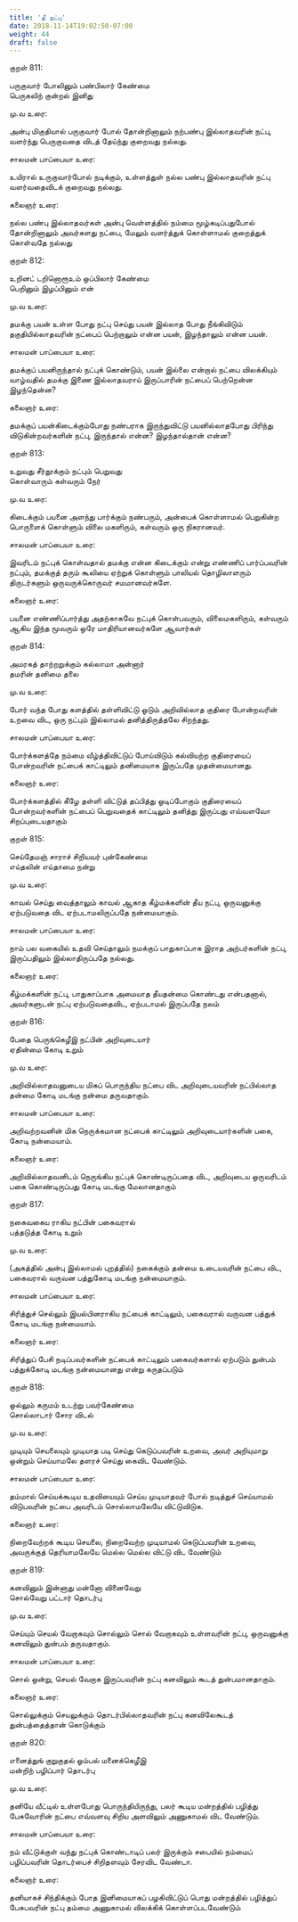 ```yaml
---
title: 'தீ நட்பு'
date: 2018-11-14T19:02:50-07:00
weight: 44
draft: false
---
```



குறள்  811:

பருகுவார் போலினும் பண்பிலார் கேண்மை  
பெருகலிற் குன்றல் இனிது

மு.வ உரை:

அன்பு மிகுதியால் பருகுவார் போல் தோன்றினாலும் நற்பண்பு இல்லாதவரின் நட்பு, வளர்ந்து பெருகுவதை விடத் தேய்ந்து குறைவது நல்லது.

சாலமன் பாப்பையா உரை:

உயிரால் உருகுவார்போல் நடிக்கும், உள்ளத்துள் நல்ல பண்பு இல்லாதவரின் நட்பு வளர்வதைவிடக் குறைவது நல்லது.

கலைஞர் உரை:

நல்ல பண்பு இல்லாதவர்கள் அன்பு வெள்ளத்தில் நம்மை மூழ்கடிப்பதுபோல் தோன்றினாலும் அவர்களது நட்பை, மேலும் வளர்த்துக் கொள்ளாமல் குறைத்துக் கொள்வதே நல்லது

குறள்  812:

உறினட் டறினொரூஉம் ஒப்பிலார் கேண்மை  
பெறினும் இழப்பினும் என்

மு.வ உரை:

தமக்கு பயன் உள்ள போது நட்பு செய்து பயன் இல்லாத போது நீங்கிவிடும் தகுதியில்லாதவரின் நட்பைப் பெற்றாலும் என்ன பயன், இழந்தாலும் என்ன பயன்.

சாலமன் பாப்பையா உரை:

தமக்குப் பயனிருந்தால் நட்புக் கொண்டும், பயன் இல்லை என்றால் நட்பை விலக்கியும் வாழ்வதில் தமக்கு இணை இல்லாதவராய் இருப்பாரின் நட்பைப் பெற்றென்ன இழந்தென்ன?

கலைஞர் உரை:

தமக்குப் பயன்கிடைக்கும்போது நண்பராக இருந்துவிட்டு பயனில்லாதபோது பிரிந்து விடுகின்றவர்களின் நட்பு, இருந்தால் என்ன? இழந்தால்தான் என்ன?

குறள்  813:

உறுவது சீர்தூக்கும் நட்பும் பெறுவது  
கொள்வாரும் கள்வரும் நேர்

மு.வ உரை:

கிடைக்கும் பயனை அளந்து பார்க்கும் நண்பரும், அன்பைக் கொள்ளாமல் பெறுகின்ற பொருளைக் கொள்ளும் விலை மகளிரும், கள்வரும் ஒரு நிகரானவர்.

சாலமன் பாப்பையா உரை:

இவரிடம் நட்புக் கொள்வதால் தமக்கு என்ன கிடைக்கும் என்று எண்ணிப் பார்ப்பவரின் நட்பும், தமக்குத் தரும் கூலியை ஏற்றுக் கொள்ளும் பாலியல் தொழிலாளரும் திருடர்களும் ஒருவருக்கொருவர் சமமானவர்களே.

கலைஞர் உரை:

பயனை எண்ணிப்பார்த்து அதற்காகவே நட்புக் கொள்பவரும், விலைமகளிரும், கள்வரும் ஆகிய இந்த மூவரும் ஒரே மாதிரியானவர்களே ஆவார்கள்

குறள்  814:

அமரகத் தாற்றறுக்கும் கல்லாமா அன்னார்  
தமரின் தனிமை தலை

மு.வ உரை:

போர் வந்த போது களத்தில் தள்ளிவிட்டு ஓடும் அறிவில்லாத குதிரை போன்றவரின் உறவை விட, ஒரு நட்பும் இல்லாமல் தனித்திருத்தலே சிறந்தது.

சாலமன் பாப்பையா உரை:

போர்க்களத்தே நம்மை வீழ்த்திவிட்டுப் போய்விடும் கல்வியற்ற குதிரையைப் போன்றவரின் நட்பைக் காட்டிலும் தனிமையாக இருப்பதே முதன்மையானது.

கலைஞர் உரை:

போர்க்களத்தில் கீழே தள்ளி விட்டுத் தப்பித்து ஓடிப்போகும் குதிரையைப் போன்றவர்களின் நட்பைப் பெறுவதைக் காட்டிலும் தனித்து இருப்பது எவ்வளவோ சிறப்புடையதாகும்

குறள்  815:

செய்தேமஞ் சாராச் சிறியவர் புன்கேண்மை  
எய்தலின் எய்தாமை நன்று

மு.வ உரை:

காவல் செய்து வைத்தாலும் காவல் ஆகாத கீழ்மக்களின் தீய நட்பு, ஒருவனுக்கு ஏற்படுவதை விட ஏற்படாமலிருப்பதே நன்மையாகும்.

சாலமன் பாப்பையா உரை:

நாம் பல வகையில் உதவி செய்தாலும் நமக்குப் பாதுகாப்பாக இராத அற்பர்களின் நட்பு, இருப்பதிலும் இல்லாதிருப்பதே நல்லது.

கலைஞர் உரை:

கீழ்மக்களின் நட்பு, பாதுகாப்பாக அமையாத தீயதன்மை கொண்டது என்பதனால், அவர்களுடன் நட்பு ஏற்படுவதைவிட, ஏற்படாமல் இருப்பதே நலம்

குறள்  816:

பேதை பெருங்கெழீஇ நட்பின் அறிவுடையார்  
ஏதின்மை கோடி உறும்

மு.வ உரை:

அறிவில்லாதவனுடைய மிகப் பொருந்திய நட்பை விட அறிவுடையவரின் நட்பில்லாத தன்மை கோடி மடங்கு நன்மை தருவதாகும்.

சாலமன் பாப்பையா உரை:

அறிவற்றவனின் மிக நெருக்கமான நட்பைக் காட்டிலும் அறிவுடையார்களின் பகை, கோடி நன்மையாம்.

கலைஞர் உரை:

அறிவில்லாதவனிடம் நெருங்கிய நட்புக் கொண்டிருப்பதை விட, அறிவுடைய ஒருவரிடம் பகை கொண்டிருப்பது கோடி மடங்கு மேலானதாகும்

குறள்  817:

நகைவகைய ராகிய நட்பின் பகைவரால்  
பத்தடுத்த கோடி உறும்

மு.வ உரை:

(அகத்தில் அன்பு இல்லாமல் புறத்தில்) நகைக்கும் தன்மை உடையவரின் நட்பை விட, பகைவரால் வருவன பத்துகோடி மடங்கு நன்மையாகும்.

சாலமன் பாப்பையா உரை:

சிரித்துச் செல்லும் இயல்பினராகிய நட்பைக் காட்டிலும், பகைவரால் வருவன பத்துக் கோடி மடங்கு நன்மையாம்.

கலைஞர் உரை:

சிரித்துப் பேசி நடிப்பவர்களின் நட்பைக் காட்டிலும் பகைவர்களால் ஏற்படும் துன்பம் பத்துக்கோடி மடங்கு நன்மையானது என்று கருதப்படும்

குறள்  818:

ஒல்லும் கருமம் உடற்று பவர்கேண்மை  
சொல்லாடார் சோர விடல்

மு.வ உரை:

முடியும் செயலையும் முடியாத படி செய்து கெடுப்பவரின் உறவை, அவர் அறியுமாறு ஒன்றும் செய்யாமலே தளரச் செய்து கைவிட வேண்டும்.

சாலமன் பாப்பையா உரை:

தம்மால் செய்யக்கூடிய உதவியையும் செய்ய முடியாதவர் போல் நடித்துச் செய்யாமல் விடுபவரின் நட்பை அவரிடம் சொல்லாமலேயே விட்டுவிடுக.

கலைஞர் உரை:

நிறைவேற்றக் கூடிய செயலை, நிறைவேற்ற முடியாமல் கெடுப்பவரின் உறவை, அவருக்குத் தெரியாமலேயே மெல்ல மெல்ல விட்டு விட வேண்டும்

குறள்  819:

கனவினும் இன்னாது மன்னோ வினைவேறு  
சொல்வேறு பட்டார் தொடர்பு

மு.வ உரை:

செய்யும் செயல் வேறாகவும் சொல்லும் சொல் வேறாகவும் உள்ளவரின் நட்பு, ஒருவனுக்கு கனவிலும் துன்பம் தருவதாகும்.

சாலமன் பாப்பையா உரை:

சொல் ஒன்று, செயல் வேறாக இருப்பவரின் நட்பு கனவிலும் கூடத் துன்பமானதாகும்.

கலைஞர் உரை:

சொல்லுக்கும் செயலுக்கும் தொடர்பில்லாதவரின் நட்பு கனவிலேகூடத் துன்பத்தைத்தான் கொடுக்கும்

குறள்  820:

எனைத்துங் குறுகுதல் ஓம்பல் மனைக்கெழீஇ  
மன்றிற் பழிப்பார் தொடர்பு

மு.வ உரை:

தனியே வீட்டில் உள்ளபோது பொருந்தியிருந்து, பலர் கூடிய மன்றத்தில் பழித்து பேசுவோரின் நட்பை எவ்வளவு சிறிய அளவிலும் அணுகாமல் விட வேண்டும்.

சாலமன் பாப்பையா உரை:

நம் வீட்டுக்குள் வந்து நட்புக் கொண்டாடிப் பலர் இருக்கும் சபையில் நம்மைப் பழிப்பவரின் தொடர்பைச் சிறிதளவும் சேரவிட வேண்டா.

கலைஞர் உரை:

தனியாகச் சிந்திக்கும் போத இனிமையாகப் பழகிவிட்டுப் பொது மன்றத்தில் பழித்துப் பேசுபவரின் நட்பு தம்மை அணுகாமல் விலக்கிக் கொள்ளப்படவேண்டும்